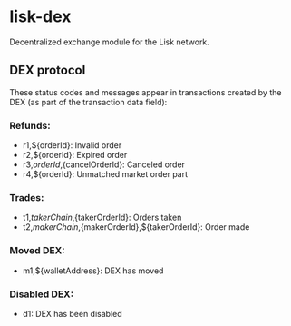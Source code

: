 # lisk-dex
Decentralized exchange module for the Lisk network.

## DEX protocol

These status codes and messages appear in transactions created by the DEX (as part of the transaction data field):

### Refunds:

- r1,${orderId}: Invalid order
- r2,${orderId}: Expired order
- r3,${orderId},${cancelOrderId}: Canceled order
- r4,${orderId}: Unmatched market order part

### Trades:

- t1,${takerChain},${takerOrderId}: Orders taken
- t2,${makerChain},${makerOrderId},${takerOrderId}: Order made

### Moved DEX:

- m1,${walletAddress}: DEX has moved

### Disabled DEX:

- d1: DEX has been disabled
